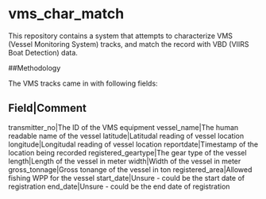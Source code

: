 # vms_char_match

This repository contains a system that attempts to characterize VMS (Vessel Monitoring System) tracks, and match the record with VBD (VIIRS Boat Detection) data.

##Methodology

The VMS tracks came in with following fields:

  Field|Comment
  -------------
  transmitter_no|The ID of the VMS equipment
  vessel_name|The human readable name of the vessel
  latitude|Latitudal reading of vessel location
  longitude|Longitudal reading of vessel location
  reportdate|Timestamp of the location being recorded
  registered_geartype|The gear type of the vessel
  length|Length of the vessel in meter
  width|Width of the vessel in meter
  gross_tonnage|Gross tonange of the vessel in ton
  registered_area|Allowed fishing WPP for the vessel
  start_date|Unsure - could be the start date of registration
  end_date|Unsure - could be the end date of registration
  
  